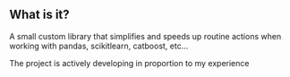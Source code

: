 ## What is it?

A small custom library that simplifies and speeds up routine actions when 
working with pandas, scikitlearn, catboost, etc...

The project is actively developing in proportion to my experience



